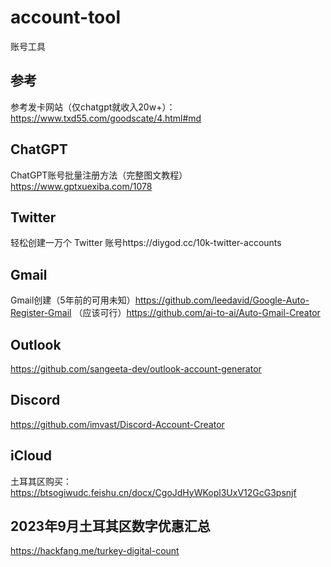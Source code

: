 # account-tool
账号工具

## 参考
参考发卡网站（仅chatgpt就收入20w+）：https://www.txd55.com/goodscate/4.html#md

## ChatGPT
ChatGPT账号批量注册方法（完整图文教程）https://www.gptxuexiba.com/1078

## Twitter
轻松创建一万个 Twitter 账号https://diygod.cc/10k-twitter-accounts

## Gmail
Gmail创建（5年前的可用未知）https://github.com/leedavid/Google-Auto-Register-Gmail
（应该可行）https://github.com/ai-to-ai/Auto-Gmail-Creator

## Outlook
https://github.com/sangeeta-dev/outlook-account-generator

## Discord
https://github.com/imvast/Discord-Account-Creator

## iCloud
土耳其区购买：https://btsogiwudc.feishu.cn/docx/CgoJdHyWKopl3UxV12GcG3psnjf

## 2023年9月土耳其区数字优惠汇总
https://hackfang.me/turkey-digital-count
